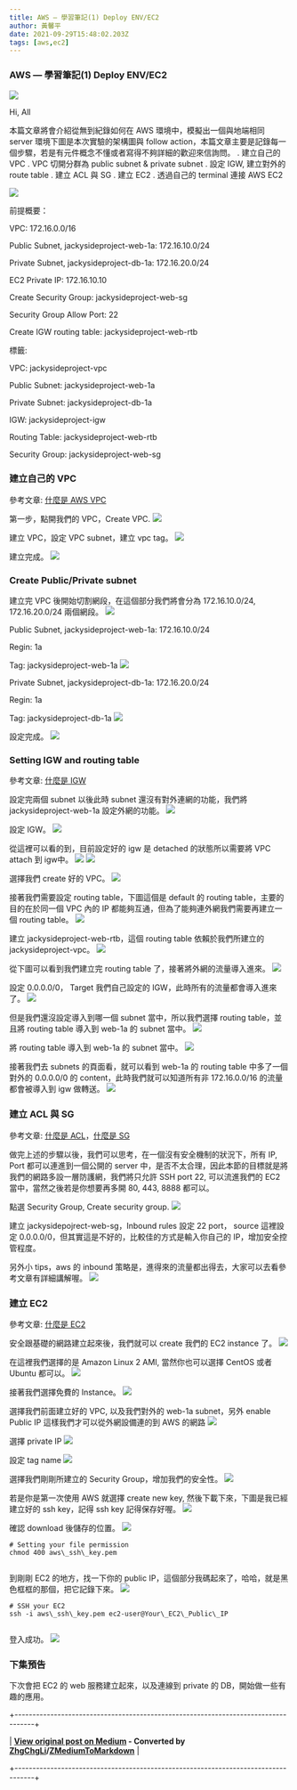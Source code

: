 ```yaml
---
title: AWS — 學習筆記(1) Deploy ENV/EC2
author: 黃馨平
date: 2021-09-29T15:48:02.203Z
tags: [aws,ec2]
---
```


### AWS — 學習筆記(1) Deploy ENV/EC2
![](images/ea5e5f56d936/1*_lwVJJzZuoiTSpqsERZUZQ.png "")

Hi, All

本篇文章將會介紹從無到紀錄如何在 AWS 環境中，模擬出一個與地端相同 server 環境下圖是本次實驗的架構圖與 follow action，本篇文章主要是記錄每一個步驟，若是有元件概念不懂或者寫得不夠詳細的歡迎來信詢問。
. 建立自己的 VPC
. VPC 切開分群為 public subnet & private subnet
. 設定 IGW, 建立對外的 route table
. 建立 ACL 與 SG
. 建立 EC2
. 透過自己的 terminal 連接 AWS EC2

![](images/ea5e5f56d936/1*Gd52qMOJHDLUrT3rSCigNQ.png "")

前提概要：

VPC: 172.16.0.0/16

Public Subnet, jackysideproject-web-1a: 172.16.10.0/24

Private Subnet, jackysideproject-db-1a: 172.16.20.0/24

EC2 Private IP: 172.16.10.10

Create Security Group: jackysideproject-web-sg

Security Group Allow Port: 22

Create IGW routing table: jackysideproject-web-rtb

標籤:

VPC: jackysideproject-vpc

Public Subnet: jackysideproject-web-1a

Private Subnet: jackysideproject-db-1a

IGW: jackysideproject-igw

Routing Table: jackysideproject-web-rtb

Security Group: jackysideproject-web-sg
### 建立自己的 VPC

參考文章: [什麼是 AWS VPC](https://docs.aws.amazon.com/zh_tw/vpc/latest/userguide/what-is-amazon-vpc.html)


第一步，點開我們的 VPC，Create VPC.
![](images/ea5e5f56d936/1*EluWd9RFyUC6aKlfAVYlmw.png "")

建立 VPC，設定 VPC subnet，建立 vpc tag。
![](images/ea5e5f56d936/1*fh8TjX3qRhZOpIL8cQ_E4w.png "")

建立完成。
![](images/ea5e5f56d936/1*0nUMGgq5YPRXfgDpb6Telw.png "")
### Create Public/Private subnet

建立完 VPC 後開始切割網段，在這個部分我們將會分為 172.16.10.0/24, 172.16.20.0/24 兩個網段。
![](images/ea5e5f56d936/1*cePTWoaO94O1emqP-4jBIQ.png "")

Public Subnet, jackysideproject-web-1a: 172.16.10.0/24

Regin: 1a

Tag: jackysideproject-web-1a
![](images/ea5e5f56d936/1*7sGcYISi2Hcsw7cXDALJsQ.png "")

Private Subnet, jackysideproject-db-1a: 172.16.20.0/24

Regin: 1a

Tag: jackysideproject-db-1a
![](images/ea5e5f56d936/1*_u2e4BeVfwd3tLPKpBbskw.png "")

設定完成。
![](images/ea5e5f56d936/1*B76XgTwEVpbPOsISX_bRZA.png "")
### Setting IGW and routing table

參考文章: [什麼是 IGW](https://docs.aws.amazon.com/vpc/latest/userguide/VPC_Internet_Gateway.html)


設定完兩個 subnet 以後此時 subnet 還沒有對外連網的功能，我們將 jackysideproject-web-1a 設定外網的功能。
![](images/ea5e5f56d936/1*iOhDXLvdkuvfRowoVwoWaw.png "")

設定 IGW。
![](images/ea5e5f56d936/1*Hk45vtO721bASjVNO1s5mA.png "")

從這裡可以看的到，目前設定好的 igw 是 detached 的狀態所以需要將 VPC attach 到 igw中。
![](images/ea5e5f56d936/1*EuU4lJJ86KOvN09tG8AAwA.png "")
![](images/ea5e5f56d936/1*WIMsnN6KjzuPzu2rC4bc0w.png "")

選擇我們 create 好的 VPC。
![](images/ea5e5f56d936/1*mLHvj-HByBsCUeQzfkFaCw.png "")

接著我們需要設定 routing table，下圖這個是 default 的 routing table，主要的目的在於同一個 VPC 內的 IP 都能夠互通，但為了能夠連外網我們需要再建立一個 routing table。
![](images/ea5e5f56d936/1*8DcKHn3yUjVepB1TT5MxOw.png "")

建立 jackysideproject-web-rtb，這個 routing table 依賴於我們所建立的 jackysideproject-vpc。
![](images/ea5e5f56d936/1*edH-AjotQzESeuN1PXofLg.png "")

從下圖可以看到我們建立完 routing table 了，接著將外網的流量導入進來。
![](images/ea5e5f56d936/1*07VcaGtyHXBUmor1AAQHOA.png "")

設定 0.0.0.0/0， Target 我們自己設定的 IGW，此時所有的流量都會導入進來了。
![](images/ea5e5f56d936/1*LZMHPPQ_6Cyt73Xr-Q5dUQ.png "")

但是我們還沒設定導入到哪一個 subnet 當中，所以我們選擇 routing table，並且將 routing table 導入到 web-1a 的 subnet 當中。
![](images/ea5e5f56d936/1*Hm2d1aPpVKtIoowfMzNXow.png "")

將 routing table 導入到 web-1a 的 subnet 當中。
![](images/ea5e5f56d936/1*zzIvGGmWy-IYBGgtsa4Pbg.png "")

接著我們去 subnets 的頁面看，就可以看到 web-1a 的 routing table 中多了一個對外的 0.0.0.0/0 的 content，此時我們就可以知道所有非 172.16.0.0/16 的流量都會被導入到 igw 做轉送。
![](images/ea5e5f56d936/1*O31aBRDHgAIRiRG6CkXNJA.png "")
### 建立 ACL 與 SG

參考文章: [什麼是 ACL](https://docs.aws.amazon.com/zh_tw/AmazonS3/latest/userguide/acl-overview.html)，[什麼是 SG](https://docs.aws.amazon.com/vpc/latest/userguide/VPC_SecurityGroups.html)


做完上述的步驟以後，我們可以思考，在一個沒有安全機制的狀況下，所有 IP, Port 都可以連進到一個公開的 server 中，是否不太合理，因此本節的目標就是將我們的網路多設一層防護網，我們將只允許 SSH port 22, 可以流進我們的 EC2 當中，當然之後若是你想要再多開 80, 443, 8888 都可以。

點選 Security Group, Create security group.
![](images/ea5e5f56d936/1*MUAMVd3HT6ANrJAzDI6AtA.png "")

建立 jackysidepojrect-web-sg，Inbound rules 設定 22 port， source 這裡設定 0.0.0.0/0，但其實這是不好的，比較佳的方式是輸入你自己的 IP，增加安全控管程度。

另外小 tips，aws 的 inbound 策略是，進得來的流量都出得去，大家可以去看參考文章有詳細講解喔。
![](images/ea5e5f56d936/1*OwLgC0AcXGv_9-bwMtc6uw.png "")
###  **建立 EC2** 

參考文章: [什麼是 EC2](https://aws.amazon.com/tw/ec2/?ec2-whats-new.sort-by=item.additionalFields.postDateTime&ec2-whats-new.sort-order=desc)


安全跟基礎的網路建立起來後，我們就可以 create 我們的 EC2 instance 了。
![](images/ea5e5f56d936/1*olkSV9sGERagMkuE1BZycQ.png "")

在這裡我們選擇的是 Amazon Linux 2 AMI, 當然你也可以選擇 CentOS 或者 Ubuntu 都可以。
![](images/ea5e5f56d936/1*Y6diRsJwL0ygC2qJa0qO0w.png "")

接著我們選擇免費的 Instance。
![](images/ea5e5f56d936/1*deE_y7zyhZQ5uNTDhWanjQ.png "")

選擇我們前面建立好的 VPC, 以及我們對外的 web-1a subnet，另外 enable Public IP 這樣我們才可以從外網設備連的到 AWS 的網路
![](images/ea5e5f56d936/1*xf6YcWsdK-j8mtvZfJ4MvQ.png "")

選擇 private IP
![](images/ea5e5f56d936/1*E7MrUTUwTCRP2hFpRS_amg.png "")

設定 tag name
![](images/ea5e5f56d936/1*0Hnn-H2FO3klVcMK0LLvcg.png "")

選擇我們剛剛所建立的 Security Group，增加我們的安全性。
![](images/ea5e5f56d936/1*mL97UKcdybhxRwKPJA7cAA.png "")

若是你是第一次使用 AWS 就選擇 create new key, 然後下載下來，下圖是我已經建立好的 ssh key，記得 ssh key 記得保存好喔。
![](images/ea5e5f56d936/1*Kg59z89FAXDGv7OGb5_Egg.png "")

確認 download 後儲存的位置。
![](images/ea5e5f56d936/1*Z0kMsDxhwu3m6cc28uksHw.png "")
```
# Setting your file permission   
chmod 400 aws\_ssh\_key.pem


```

到剛剛 EC2 的地方，找一下你的 public IP，這個部分我碼起來了，哈哈，就是黑色框框的那個，把它記錄下來。
![](images/ea5e5f56d936/1*nUgoYQc1AiGvkh5UBubR5w.png "")
```
# SSH your EC2   
ssh -i aws\_ssh\_key.pem ec2-user@Your\_EC2\_Public\_IP


```

登入成功。
![](images/ea5e5f56d936/1*CVdraephFy7koPL40wd4Mg.png "")
### 下集預告

下次會把 EC2 的 web 服務建立起來，以及連線到 private 的 DB，開始做一些有趣的應用。



+-----------------------------------------------------------------------------------+

| **[View original post on Medium](https://medium.com/jacky-life/aws-%E5%AD%B8%E7%BF%92%E7%AD%86%E8%A8%98-1-deploy-env-ec2-ea5e5f56d936) - Converted by [ZhgChgLi](https://blog.zhgchg.li)/[ZMediumToMarkdown](https://github.com/ZhgChgLi/ZMediumToMarkdown)** |

+-----------------------------------------------------------------------------------+
